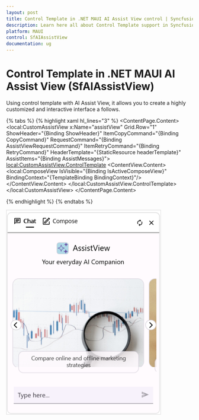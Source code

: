 ```yaml
---
layout: post
title: Control Template in .NET MAUI AI Assist View control | Syncfusion
description: Learn here all about Control Template support in Syncfusion .NET MAUI AI Assist View (SfAIAssistView) control, its elements and more.
platform: MAUI
control: SfAIAssistView
documentation: ug
---
```


# Control Template in .NET MAUI AI Assist View (SfAIAssistView)

Using control template with AI Assist View, it allows you to create a highly customized and interactive interface a follows.

{% tabs %}
{% highlight xaml hl_lines="3" %}
 <ContentPage.Content>
    <local:CustomAssistView x:Name="assistView" Grid.Row="1" ShowHeader="{Binding ShowHeader}" ItemCopyCommand="{Binding CopyCommand}" RequestCommand="{Binding         AssistViewRequestCommand}" ItemRetryCommand="{Binding RetryCommand}" HeaderTemplate="{StaticResource headerTemplate}" AssistItems="{Binding AssistMessages}">
        <local:CustomAssistView.ControlTemplate>
            <ControlTemplate>
                <ContentView>
                    <ContentView.Content>
                        <Grid>
                            <ContentView IsVisible="{Binding IsActiveChatView}" Content="{TemplateBinding AssistChatView}" BindingContext="{TemplateBinding    BindingContext}" />
                            <local:ComposeView  IsVisible="{Binding IsActiveComposeView}" BindingContext="{TemplateBinding BindingContext}"/>
                        </Grid>
                    </ContentView.Content>
                </ContentView>
            </ControlTemplate>
        </local:CustomAssistView.ControlTemplate>
    </local:CustomAssistView>
 </ContentPage.Content>

{% endhighlight %}
{% endtabs %}

![Control template in .NET MAUI AI Assist View](Images/maui-aiassistview-control-template.png)